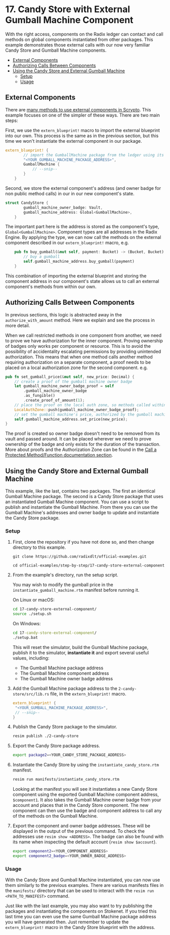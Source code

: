 # 17. Candy Store with External Gumball Machine Component

With the right access, components on the Radix ledger can contact and call
methods on global components instantiated from other packages. This example
demonstrates those external calls with our now very familiar Candy Store and
Gumball Machine components.

- [External Components](#external-components)
- [Authorizing Calls Between Components](#authorizing-calls-between-components)
- [Using the Candy Store and External Gumball Machine](#using-the-candy-store-and-external-gumball-machine)
  - [Setup](#setup)
  - [Usage](#usage)

## External Components

There are
[many methods to use external components in Scrypto](https://docs.radixdlt.com/docs/cross-blueprint-calls#calling-a-specific-blueprint-or-global-component-of-your-package).
This example focuses on one of the simpler of these ways. There are two main
steps:

First, we use the `extern_blueprint!` macro to import the external blueprint
into our own. This process is the same as in the previous section, but this time
we won't instantiate the external component in our package.

```rs
extern_blueprint! {
        // import the GumballMachine package from the ledger using its package address
        "<YOUR_GUMBALL_MACHINE_PACKAGE_ADDRESS>",
        GumballMachine {
            // --snip--
        }
    }
```

Second, we store the external component's address (and owner badge for non
public method calls) in our in our new component's state.

```rs
struct CandyStore {
        gumball_machine_owner_badge: Vault,
        gumball_machine_address: Global<GumballMachine>,
    }
```

The important part here is the address is stored as the component's type,
`Global<GumballMachine>`. Component types are all addresses in the Radix Engine.
By applying the type, we can now call the methods on the external component
described in our `extern_blueprint!` macro, e.g.

```rs
    pub fn buy_gumball(&mut self, payment: Bucket) -> (Bucket, Bucket) {
        // buy a gumball
        self.gumball_machine_address.buy_gumball(payment)
    }
```

This combination of importing the external blueprint and storing the component
address in our component's state allows us to call an external component's
methods from within our own.

## Authorizing Calls Between Components

In previous sections, this logic is abstracted away in the
`authorize_with_amount` method. Here we explain and see the process in more
detail.

When we call restricted methods in one component from another, we need to prove
we have authorization for the inner component. Proving ownership of badges only
works per component or resource. This is to avoid the possibility of
accidentality escalating permissions by providing unintended authorization. This
means that when one method calls another method requiring authorization on a
separate component, a proof needs to be placed on a local authorization zone for
the second component. e.g.

```rs
pub fn set_gumball_price(&mut self, new_price: Decimal) {
    // create a proof of the gumball machine owner badge
    let gumball_machine_owner_badge_proof = self
        .gumball_machine_owner_badge
        .as_fungible()
        .create_proof_of_amount(1);
    // place the proof on the local auth zone, so methods called within this method are authorized by it
    LocalAuthZone::push(gumball_machine_owner_badge_proof);
    // set the gumball machine's price, authorized by the gumball machine owner badge proof.
    self.gumball_machine_address.set_price(new_price);
}
```

The proof is created so owner badge doesn't need to be removed from its vault
and passed around. It can be placed wherever we need to prove ownership of the
badge and only exists for the duration of the transaction. More about proofs and
the Authorization Zone can be found in the
[Call a Protected Method/Function documentation section](https://docs.radixdlt.com/docs/call-a-protected-method-function).

## Using the Candy Store and External Gumball Machine

This example, like the last, contains two packages. The first an identical
Gumball Machine package. The second is a Candy Store package that uses an
instantiated Gumball Machine component. You can use a script to publish and
instantiate the Gumball Machine. From there you can use the Gumball Machine's
addresses and owner badge to update and instantiate the Candy Store package.

### Setup

1.  First, clone the repository if you have not done so, and then change
    directory to this example.

    ```
    git clone https://github.com/radixdlt/official-examples.git

    cd official-examples/step-by-step/17-candy-store-external-component
    ```

2.  From the example's directory, run the setup script.

    You may wish to modify the gumball price in the
    `instantiate_gumball_machine.rtm` manifest before running it.

    On Linux or macOS:

    ```sh
    cd 17-candy-store-external-component/
    source ./setup.sh
    ```

    On Windows:

    ```cmd
    cd 17-candy-store-external-component/
    ./setup.bat
    ```

    This will reset the simulator, build the Gumball Machine package, publish it
    to the simulator, **instantiate it** and export several useful values,
    including:

    - The Gumball Machine package address
    - The Gumball Machine component address
    - The Gumball Machine owner badge address

3.  Add the Gumball Machine package address to the `2-candy-store/src/lib.rs`
    file, in the `extern_blueprint!` macro.

    ```rust
    extern_blueprint! {
     "<YOUR_GUMBALL_MACHINE_PACKAGE_ADDRESS>",
     // --snip--
    }
    ```

4.  Publish the Candy Store package to the simulator.

    ```sh
    resim publish ./2-candy-store
    ```

5.  Export the Candy Store package address.

    ```sh
    export package2=<YOUR_CANDY_STORE_PACKAGE_ADDRESS>
    ```

6.  Instantiate the Candy Store by using the `instantiate_candy_store.rtm`
    manifest.

    ```sh
    resim run manifests/instantiate_candy_store.rtm
    ```

    Looking at the manifest you will see it instantiates a new Candy Store
    component using the exported Gumball Machine component address,
    `$component1`. It also takes the Gumball Machine owner badge from your
    account and places that in the Candy Store component. The new component can
    then use the badge and component address to call any of the methods on the
    Gumball Machine.

7.  Export the component and owner badge addresses. These will be displayed in
    the output of the previous command. To check the addresses use
    `resim show <ADDRESS>`. The badge can also be found with its name when
    inspecting the default account (`resim show $account`).

    ```sh
    export component2=<YOUR_COMPONENT_ADDRESS>
    export component2_badge=<YOUR_OWNER_BADGE_ADDRESS>
    ```

### Usage

With the Candy Store and Gumball Machine instantiated, you can now use them
similarly to the previous examples. There are various manifests files in the
`manifests/` directory that can be used to interact with the
`resim run <PATH_TO_MANIFEST>` command.

Just like with the last example, you may also want to try publishing the
packages and instantiating the components on Stokenet. If you tried this last
time you can even use the same Gumball Machine package address you will have
generated then. Just remember to update the `extern_blueprint!` macro in the
Candy Store blueprint with the address.
